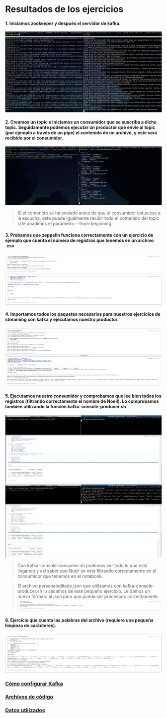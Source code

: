 # Resultados de los ejercicios

#### 1. Iniciamos zookeeper y después el servidor de kafka.
![](1.Iniciar-zookeeper&kafka.png)
![](2.Iniciar-zookeeper&kafka.png)
#### 2. Creamos un topic e iniciamos un consumidor que se suscriba a dicho topic. Seguidamente podemos ejecutar un productor que envíe al topic (por ejemplo a través de un pipe) el contenido de un archivo, y este será recibido por el consumidor.
![](3.Streaming-kafka.png)
>Si el contenido se ha enviado antes de que el consumidor estuviese a la escucha, este puede igualmente recibir todo el contenido del topic si le añadimos el parámetro --from-beginning
#### 3. Probamos que zeppelin funciona correctamente con un ejercicio de ejemplo que cuenta el número de registros que tenemos en un archivo .csv
![](4.Prueba-zeppelin.png)
#### 4. Importamos todos los paquetes necesarios para nuestros ejercicios de streaming con kafka y ejecutamos nuestro productor.
![](5.Imports-kafka&producer.png)
#### 5. Ejecutamos nuestro consumidor y comprobamos que lee bien todos los registros (filtrando correctamente el nombre de Noell). Lo comprobamos también utilizando la función kafka-console-producer.sh
![](6.kafka-consumer.png)
![](7.kafka-consumer.png)
>Con kafka-console-consumer.sh podemos ver todo lo que está llegando y así saber que Noell se está filtrando correctamente en el consumidor que tenemos en el notebook.

>El archivo personaleditado.json que utilizamos con kafka-console-producer.sh lo sacamos de este pequeño ejercicio. Le damos un nuevo formato al json para que pueda ser procesado correctamente.
![](9.personaleditado.png)
#### 6. Ejercicio que cuenta las palabras del archivo (requiere una pequeña limpieza de carácteres).
![](8.contar-palabras.png)
### [Cómo configurar Kafka](https://github.com/Inotist/projectSparkScala/tree/master/KafkaConfigure)
### [Archivos de código](https://github.com/Inotist/projectSparkScala/tree/master/Codigo)
### [Datos utilizados](https://github.com/Inotist/projectSparkScala/tree/master/datos)
